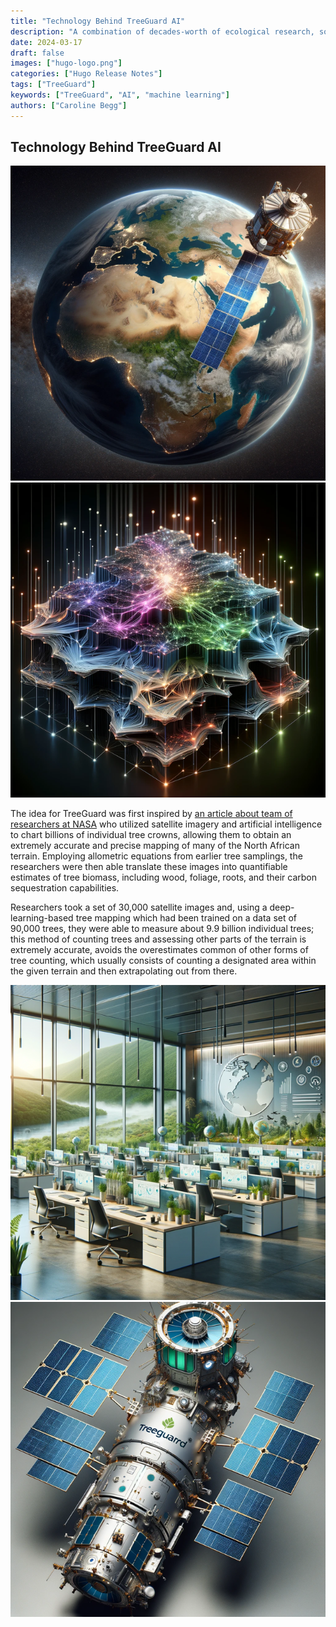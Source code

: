 ```yaml
---
title: "Technology Behind TreeGuard AI"
description: "A combination of decades-worth of ecological research, sophisticated deep learning models, and satellite imagery."
date: 2024-03-17
draft: false
images: ["hugo-logo.png"]
categories: ["Hugo Release Notes"]
tags: ["TreeGuard"]
keywords: ["TreeGuard", "AI", "machine learning"]
authors: ["Caroline Begg"]
---
```

## Technology Behind TreeGuard AI

![Africa Satellite Image](global.png) ![Neural Network](neural_network.png)

The idea for TreeGuard was first inspired by [an article about team of researchers at NASA](https://phys.org/news/2023-03-nasa-captures-sequestered-carbon-billion.html) who utilized satellite imagery and artificial intelligence to chart billions of individual tree crowns, allowing them to obtain an extremely accurate and precise mapping of many of the North African terrain. Employing allometric equations from earlier tree samplings, the researchers were then able translate these images into quantifiable estimates of tree biomass, including wood, foliage, roots, and their carbon sequestration capabilities.

Researchers took a set of 30,000 satellite images and, using a deep-learning-based tree mapping which had been trained on a data set of 90,000 trees, they were able to measure about 9.9 billion individual trees; this method of counting trees and assessing other parts of the terrain is extremely accurate, avoids the overestimates common of other forms of tree counting, which usually consists of counting a designated area within the given terrain and then extrapolating out from there.

![Research Lab](research.png) ![Satellite](treeguard_satellite.png)
